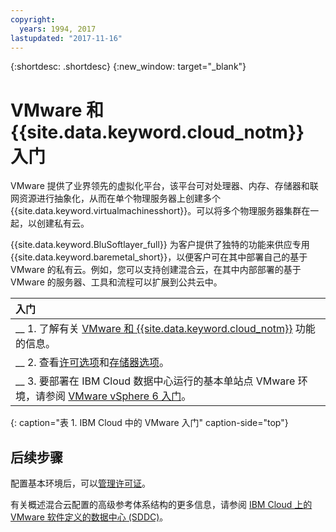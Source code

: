 ```yaml
---
copyright:
  years: 1994, 2017
lastupdated: "2017-11-16"
---
```


{:shortdesc: .shortdesc}
{:new_window: target="_blank"}

# VMware 和 {{site.data.keyword.cloud_notm}} 入门

VMware 提供了业界领先的虚拟化平台，该平台可对处理器、内存、存储器和联网资源进行抽象化，从而在单个物理服务器上创建多个{{site.data.keyword.virtualmachinesshort}}。可以将多个物理服务器集群在一起，以创建私有云。

{{site.data.keyword.BluSoftlayer_full}} 为客户提供了独特的功能来供应专用{{site.data.keyword.baremetal_short}}，以便客户可在其中部署自己的基于 VMware 的私有云。例如，您可以支持创建混合云，在其中内部部署的基于 VMware 的服务器、工具和流程可以扩展到公共云中。 

| 入门|
|:------------------|
| __ 1. 了解有关 [VMware 和 {{site.data.keyword.cloud_notm}}](vmware-6-topic-description.html) 功能的信息。|
| __ 2. 查看[许可选项](vmware-vsphere-6.html)和[存储器选项](select-storage-option-use-vmware.html)。|
| __ 3. 要部署在 IBM Cloud 数据中心运行的基本单站点 VMware 环境，请参阅 [VMware vSphere 6 入门](vmware-vsphere-6-getting-started.html)。|
{: caption="表 1. IBM Cloud 中的 VMware 入门" caption-side="top"} 

## 后续步骤

配置基本环境后，可以[管理许可证](manage-vmware-licenses.html)。

有关概述混合云配置的高级参考体系结构的更多信息，请参阅 [IBM Cloud 上的 VMware 软件定义的数据中心 (SDDC)](vmware-sddc-ibm-cloud.html)。
